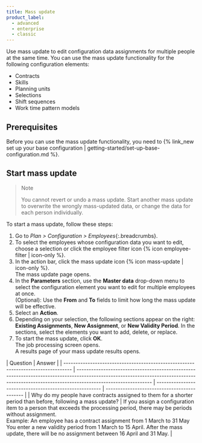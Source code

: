 ```yaml
---
title: Mass update
product_label:
  - advanced
  - enterprise
  - classic
---
```


Use mass update to edit configuration data assignments for multiple people at the same time.
You can use the mass update functionality for the following configuration elements:

- Contracts
- Skills
- Planning units
- Selections
- Shift sequences
- Work time pattern models

## Prerequisites

Before you can use the mass update functionality, you need to {% link_new set up your base configuration | getting-started/set-up-base-configuration.md %}.

## Start mass update

> Note
>
> You cannot revert or undo a mass update. Start another mass update to overwrite the wrongly mass-updated data, or change the data for each person individually.  

To start a mass update, follow these steps: 

1. Go to _Plan > Configuration > Employees_{:.breadcrumbs}.
2. To select the employees whose configuration data you want to edit, choose a selection or click the employee filter icon {% icon employee-filter | icon-only %}.
3. In the action bar, click the mass update icon {% icon mass-update | icon-only %}.<br>The mass update page opens. 
4. In the **Parameters** section, use the **Master data** drop-down menu to select the configuration element you want to edit for multiple employees at once.<br>(Optional): Use the **From** and **To** fields to limit how long the mass update will be effective.
5. Select an **Action**.
6. Depending on your selection, the following sections appear on the right: **Existing Assignments**, **New Assignment**, or **New Validity Period**. In the sections, select the elements you want to add, delete, or replace.
7. To start the mass update, click **OK**.<br>The job processing screen opens.<br>A results page of your mass update results opens.

| Question                                                                          | Answer                                                                                                                                                                                      |
| --------------------------------------------------------------------------------- | ------------------------------------------------------------------------------------------------------------------------------------------------------------------------------------------- | ------------------------------------------------------- | -------------------------------------------- |
| Why do my people have contracts assigned to them for a shorter period than before, following a mass update?                              | If you assign a configuration item to a person that exceeds the processing period, there may be periods without assignment.<br>Example: An employee has a contract assignment from 1 March to 31 May You enter a new validity period from 1 March to 15 April. After the mass update, there will be no assignment between 16 April and 31 May.                                                                                                                                           |



